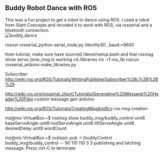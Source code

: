 ## Buddy Robot Dance with ROS
This was a fun project to get a robot to dance using ROS. I used a robot from Slant Concepts and recoded it to work with ROS, via rosserial and a bluetooth connection.    
![buddy_dance](screenshots/buddy_dance.gif)

rosrun rosserial_python serial_node.py /dev/ttyS0 _baud:=9600

from tutorial, make sure have sourced /devel/setup.bash and that rosmsg show servo_tone_msg is working
cd <sketchbook>/libraries
rm -rf ros_lib
rosrun rosserial_arduino make_libraries.py .


Subscriber:
http://wiki.ros.org/ROS/Tutorials/WritingPublisherSubscriber%28c%2B%2B%29

http://wiki.ros.org/rosserial_client/Tutorials/Generating%20Message%20Header%20Files custom message gen arduino

http://wiki.ros.org/ROS/Tutorials/CreatingMsgAndSrv ros msg creation

mz@mz-VirtualBox:~$ rosmsg show buddy_msg/buddy_control
uint8 baseServoAngle
uint8 nodServoAngle
uint8 tiltServoAngle
uint8 desiredDelay
uint8 wordCount


mz@mz-VirtualBox:~$ rostopic pub -l /buddyControl buddy_msg/buddy_control -- 90 110 110 3 3
publishing and latching message. Press ctrl-C to terminate

